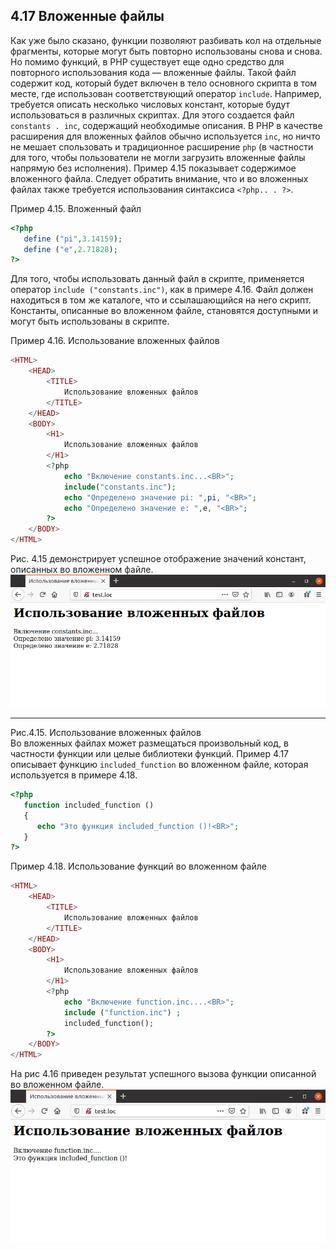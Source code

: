 ## 4.17 Вложенные файлы
Как уже было сказано, функции позволяют разбивать кол на отдельные 
фрагменты, которые могут быть повторно использованы снова и снова. Но помимо
функций, в РНР существует еще одно средство для повторного использования
кода — вложенные файлы. Такой файл содержит код, который будет включен в
тело основного скрипта в том месте, где использован соответствующий оператор
`include`.
Например, требуется описать несколько числовых констант, которые будут
использоваться в различных скриптах. Для этого создается файл
`constants . inc`, содержащий необходимые описания. В РНР в качестве 
расширения для вложенных файлов обычно используется `inc`, но ничто не мешает спользовать и традиционное расширение `php` (в частности для того, чтобы пользователи не могли загрузить вложенные файлы напрямую без исполнения).
Пример 4.15 показывает содержимое вложенного файла. Следует обратить 
внимание, что и во вложенных файлах также требуется использования синтаксиса `<?php.. . ?>`.  

Пример 4.15. Вложенный файл
```php
<?php
   define ("pi",3.14159);
   define ("e",2.71828);
?>
```
Для того, чтобы использовать данный файл в скрипте, применяется оператор
`include ("constants.inc")`, как в примере 4.16. Файл должен находиться в том же каталоге, что и ссылашающийся на него скрипт. Константы, описанные во вложенном файле, становятся доступными и могут быть использованы в скрипте.

Пример 4.16. Использование вложенных файлов
```php
<HTML>
    <HEAD>
        <TITLE>
            Использование вложенных файлов
        </TITLE>
    </HEAD>
    <BODY>
        <H1>
            Использование вложенных файлов
        </H1>
        <?php
            echo "Включение constants.inc...<BR>";
            include("constants.inc");
            echo "Определено значение pi: ",pi, "<BR>";
            echo "Определено значение е: ",e, "<BR>"; 
        ?>
    </BODY>
</HTML>
```
Рис. 4.15 демонстрирует успешное отображение значений констант, описанных во вложенном файле.  
![Использование вложенных файлов](images/vlozhennye-fajly.png)
*****  
Рис.4.15. Использование вложенных файлов  
Во вложенных файлах может размещаться произвольный код, в частности
функции или целые библиотеки функций. Пример 4.17 описывает функцию
`included_function` во вложенном файле, которая используется в 
примере 4.18.
```php
<?php
   function included_function ()
   {
      echo "Это функция included_function ()!<BR>";
   }
?>
```
Пример 4.18. Использование функций во вложенном файле
```php
<HTML>
    <HEAD>
        <TITLE>
            Использование вложенных файлов
        </TITLE>
    </HEAD>
    <BODY>
        <H1>
            Использование вложенных файлов
        </H1>
        <?php
            echo "Включение function.inc....<BR>";
            include ("function.inc") ;
            included_function();
        ?>
    </BODY>
</HTML>
```
На рис 4.16 приведен результат успешного вызова функции oписанной во вложенном файле.
![Использование вложенных файлов2](images/vlozhennye-fajly2.png)

